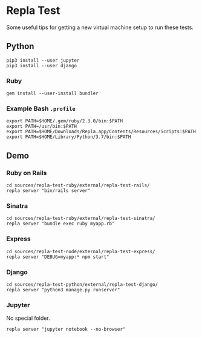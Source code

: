 # Repla Test

Some useful tips for getting a new virtual machine setup to run these tests.

## Python

	pip3 install --user jupyter
	pip3 install --user django

### Ruby

	gem install --user-install bundler

### Example Bash `.profile`

	export PATH=$HOME/.gem/ruby/2.3.0/bin:$PATH
	export PATH=/usr/bin:$PATH
	export PATH=$HOME/Downloads/Repla.app/Contents/Resources/Scripts:$PATH
	export PATH=$HOME/Library/Python/3.7/bin:$PATH

## Demo

### Ruby on Rails

	cd sources/repla-test-ruby/external/repla-test-rails/
	repla server "bin/rails server"

### Sinatra

	cd sources/repla-test-ruby/external/repla-test-sinatra/
	repla server "bundle exec ruby myapp.rb"

### Express

	cd sources/repla-test-node/external/repla-test-express/
	repla server "DEBUG=myapp:* npm start"

### Django

	cd sources/repla-test-python/external/repla-test-django/
	repla server "python3 manage.py runserver"

### Jupyter

No special folder.

	repla server "jupyter notebook --no-browser"
